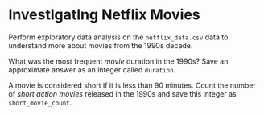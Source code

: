 # Investlgatlng Netflix Movies

Perform exploratory data analysis on the `netflix_data.csv` data to understand more about movies from the 1990s decade.

What was the most frequent *movie* duration in the 1990s? Save an approximate answer as an integer called `duration`.

A movie is considered short if it is less than 90 minutes. Count the number of *short action movies* released in the 1990s and save this integer as `short_movie_count`.